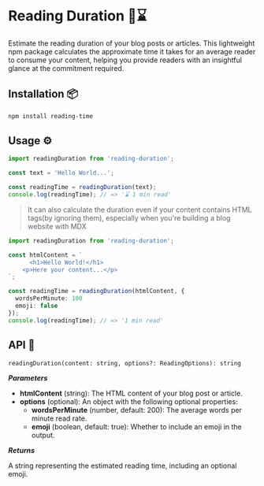 # Reading Duration 📖⌛

Estimate the reading duration of your blog posts or articles. This lightweight npm package calculates the 
approximate time it takes for an average reader to consume your content, helping you provide readers with an 
insightful glance at the commitment required.

## Installation 📦
```sh
npm install reading-time
```

## Usage ⚙️

```ts
import readingDuration from 'reading-duration';

const text = 'Hello World...';

const readingTime = readingDuration(text);
console.log(readingTime); // => '⌛ 1 min read'
```

> It can also calculate the duration even if your content contains HTML tags(by ignoring them), especially when you're building a blog website with MDX

```ts
import readingDuration from 'reading-duration';

const htmlContent = `
      <h1>Hello World!</h1>
    <p>Here your content...</p>
`;

const readingTime = readingDuration(htmlContent, {
  wordsPerMinute: 100
  emoji: false
});
console.log(readingTime); // => '1 min read'
```

## API 🎩

```readingDuration(content: string, options?: ReadingOptions): string```

**_Parameters_**
- **htmlContent** (string): The HTML content of your blog post or article.
- **options** (optional): An object with the following optional properties:
  - **wordsPerMinute** (number, default: 200): The average words per minute read rate.
  - **emoji** (boolean, default: true): Whether to include an emoji in the output.

**_Returns_**

A string representing the estimated reading time, including an optional emoji.

